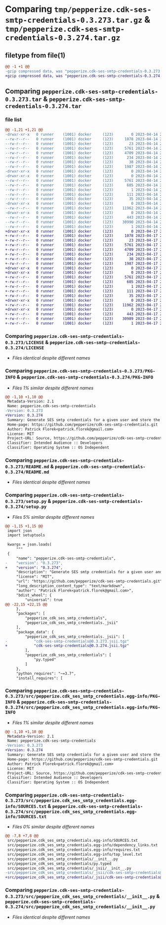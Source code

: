 # Comparing `tmp/pepperize.cdk-ses-smtp-credentials-0.3.273.tar.gz` & `tmp/pepperize.cdk-ses-smtp-credentials-0.3.274.tar.gz`

## filetype from file(1)

```diff
@@ -1 +1 @@
-gzip compressed data, was "pepperize.cdk-ses-smtp-credentials-0.3.273.tar", last modified: Fri Apr 14 23:08:36 2023, max compression
+gzip compressed data, was "pepperize.cdk-ses-smtp-credentials-0.3.274.tar", last modified: Mon Apr 17 23:09:39 2023, max compression
```

## Comparing `pepperize.cdk-ses-smtp-credentials-0.3.273.tar` & `pepperize.cdk-ses-smtp-credentials-0.3.274.tar`

### file list

```diff
@@ -1,21 +1,21 @@
-drwxr-xr-x   0 runner    (1001) docker     (123)        0 2023-04-14 23:08:36.462574 pepperize.cdk-ses-smtp-credentials-0.3.273/
--rw-r--r--   0 runner    (1001) docker     (123)     1078 2023-04-14 23:08:22.000000 pepperize.cdk-ses-smtp-credentials-0.3.273/LICENSE
--rw-r--r--   0 runner    (1001) docker     (123)       23 2023-04-14 23:08:22.000000 pepperize.cdk-ses-smtp-credentials-0.3.273/MANIFEST.in
--rw-r--r--   0 runner    (1001) docker     (123)     5761 2023-04-14 23:08:36.462574 pepperize.cdk-ses-smtp-credentials-0.3.273/PKG-INFO
--rw-r--r--   0 runner    (1001) docker     (123)     4709 2023-04-14 23:08:22.000000 pepperize.cdk-ses-smtp-credentials-0.3.273/README.md
--rw-r--r--   0 runner    (1001) docker     (123)      234 2023-04-14 23:08:22.000000 pepperize.cdk-ses-smtp-credentials-0.3.273/pyproject.toml
--rw-r--r--   0 runner    (1001) docker     (123)       38 2023-04-14 23:08:36.462574 pepperize.cdk-ses-smtp-credentials-0.3.273/setup.cfg
--rw-r--r--   0 runner    (1001) docker     (123)     1987 2023-04-14 23:08:22.000000 pepperize.cdk-ses-smtp-credentials-0.3.273/setup.py
-drwxr-xr-x   0 runner    (1001) docker     (123)        0 2023-04-14 23:08:36.458574 pepperize.cdk-ses-smtp-credentials-0.3.273/src/
-drwxr-xr-x   0 runner    (1001) docker     (123)        0 2023-04-14 23:08:36.462574 pepperize.cdk-ses-smtp-credentials-0.3.273/src/pepperize.cdk_ses_smtp_credentials.egg-info/
--rw-r--r--   0 runner    (1001) docker     (123)     5761 2023-04-14 23:08:36.000000 pepperize.cdk-ses-smtp-credentials-0.3.273/src/pepperize.cdk_ses_smtp_credentials.egg-info/PKG-INFO
--rw-r--r--   0 runner    (1001) docker     (123)      605 2023-04-14 23:08:36.000000 pepperize.cdk-ses-smtp-credentials-0.3.273/src/pepperize.cdk_ses_smtp_credentials.egg-info/SOURCES.txt
--rw-r--r--   0 runner    (1001) docker     (123)        1 2023-04-14 23:08:36.000000 pepperize.cdk-ses-smtp-credentials-0.3.273/src/pepperize.cdk_ses_smtp_credentials.egg-info/dependency_links.txt
--rw-r--r--   0 runner    (1001) docker     (123)      111 2023-04-14 23:08:36.000000 pepperize.cdk-ses-smtp-credentials-0.3.273/src/pepperize.cdk_ses_smtp_credentials.egg-info/requires.txt
--rw-r--r--   0 runner    (1001) docker     (123)       35 2023-04-14 23:08:36.000000 pepperize.cdk-ses-smtp-credentials-0.3.273/src/pepperize.cdk_ses_smtp_credentials.egg-info/top_level.txt
-drwxr-xr-x   0 runner    (1001) docker     (123)        0 2023-04-14 23:08:36.462574 pepperize.cdk-ses-smtp-credentials-0.3.273/src/pepperize_cdk_ses_smtp_credentials/
--rw-r--r--   0 runner    (1001) docker     (123)    11962 2023-04-14 23:08:22.000000 pepperize.cdk-ses-smtp-credentials-0.3.273/src/pepperize_cdk_ses_smtp_credentials/__init__.py
-drwxr-xr-x   0 runner    (1001) docker     (123)        0 2023-04-14 23:08:36.462574 pepperize.cdk-ses-smtp-credentials-0.3.273/src/pepperize_cdk_ses_smtp_credentials/_jsii/
--rw-r--r--   0 runner    (1001) docker     (123)      443 2023-04-14 23:08:22.000000 pepperize.cdk-ses-smtp-credentials-0.3.273/src/pepperize_cdk_ses_smtp_credentials/_jsii/__init__.py
--rw-r--r--   0 runner    (1001) docker     (123)    30990 2023-04-14 23:08:22.000000 pepperize.cdk-ses-smtp-credentials-0.3.273/src/pepperize_cdk_ses_smtp_credentials/_jsii/cdk-ses-smtp-credentials@0.3.273.jsii.tgz
--rw-r--r--   0 runner    (1001) docker     (123)        1 2023-04-14 23:08:22.000000 pepperize.cdk-ses-smtp-credentials-0.3.273/src/pepperize_cdk_ses_smtp_credentials/py.typed
+drwxr-xr-x   0 runner    (1001) docker     (123)        0 2023-04-17 23:09:39.712818 pepperize.cdk-ses-smtp-credentials-0.3.274/
+-rw-r--r--   0 runner    (1001) docker     (123)     1078 2023-04-17 23:09:28.000000 pepperize.cdk-ses-smtp-credentials-0.3.274/LICENSE
+-rw-r--r--   0 runner    (1001) docker     (123)       23 2023-04-17 23:09:28.000000 pepperize.cdk-ses-smtp-credentials-0.3.274/MANIFEST.in
+-rw-r--r--   0 runner    (1001) docker     (123)     5761 2023-04-17 23:09:39.712818 pepperize.cdk-ses-smtp-credentials-0.3.274/PKG-INFO
+-rw-r--r--   0 runner    (1001) docker     (123)     4709 2023-04-17 23:09:28.000000 pepperize.cdk-ses-smtp-credentials-0.3.274/README.md
+-rw-r--r--   0 runner    (1001) docker     (123)      234 2023-04-17 23:09:28.000000 pepperize.cdk-ses-smtp-credentials-0.3.274/pyproject.toml
+-rw-r--r--   0 runner    (1001) docker     (123)       38 2023-04-17 23:09:39.712818 pepperize.cdk-ses-smtp-credentials-0.3.274/setup.cfg
+-rw-r--r--   0 runner    (1001) docker     (123)     1987 2023-04-17 23:09:28.000000 pepperize.cdk-ses-smtp-credentials-0.3.274/setup.py
+drwxr-xr-x   0 runner    (1001) docker     (123)        0 2023-04-17 23:09:39.712818 pepperize.cdk-ses-smtp-credentials-0.3.274/src/
+drwxr-xr-x   0 runner    (1001) docker     (123)        0 2023-04-17 23:09:39.712818 pepperize.cdk-ses-smtp-credentials-0.3.274/src/pepperize.cdk_ses_smtp_credentials.egg-info/
+-rw-r--r--   0 runner    (1001) docker     (123)     5761 2023-04-17 23:09:39.000000 pepperize.cdk-ses-smtp-credentials-0.3.274/src/pepperize.cdk_ses_smtp_credentials.egg-info/PKG-INFO
+-rw-r--r--   0 runner    (1001) docker     (123)      605 2023-04-17 23:09:39.000000 pepperize.cdk-ses-smtp-credentials-0.3.274/src/pepperize.cdk_ses_smtp_credentials.egg-info/SOURCES.txt
+-rw-r--r--   0 runner    (1001) docker     (123)        1 2023-04-17 23:09:39.000000 pepperize.cdk-ses-smtp-credentials-0.3.274/src/pepperize.cdk_ses_smtp_credentials.egg-info/dependency_links.txt
+-rw-r--r--   0 runner    (1001) docker     (123)      111 2023-04-17 23:09:39.000000 pepperize.cdk-ses-smtp-credentials-0.3.274/src/pepperize.cdk_ses_smtp_credentials.egg-info/requires.txt
+-rw-r--r--   0 runner    (1001) docker     (123)       35 2023-04-17 23:09:39.000000 pepperize.cdk-ses-smtp-credentials-0.3.274/src/pepperize.cdk_ses_smtp_credentials.egg-info/top_level.txt
+drwxr-xr-x   0 runner    (1001) docker     (123)        0 2023-04-17 23:09:39.712818 pepperize.cdk-ses-smtp-credentials-0.3.274/src/pepperize_cdk_ses_smtp_credentials/
+-rw-r--r--   0 runner    (1001) docker     (123)    11962 2023-04-17 23:09:28.000000 pepperize.cdk-ses-smtp-credentials-0.3.274/src/pepperize_cdk_ses_smtp_credentials/__init__.py
+drwxr-xr-x   0 runner    (1001) docker     (123)        0 2023-04-17 23:09:39.712818 pepperize.cdk-ses-smtp-credentials-0.3.274/src/pepperize_cdk_ses_smtp_credentials/_jsii/
+-rw-r--r--   0 runner    (1001) docker     (123)      443 2023-04-17 23:09:28.000000 pepperize.cdk-ses-smtp-credentials-0.3.274/src/pepperize_cdk_ses_smtp_credentials/_jsii/__init__.py
+-rw-r--r--   0 runner    (1001) docker     (123)    30989 2023-04-17 23:09:28.000000 pepperize.cdk-ses-smtp-credentials-0.3.274/src/pepperize_cdk_ses_smtp_credentials/_jsii/cdk-ses-smtp-credentials@0.3.274.jsii.tgz
+-rw-r--r--   0 runner    (1001) docker     (123)        1 2023-04-17 23:09:28.000000 pepperize.cdk-ses-smtp-credentials-0.3.274/src/pepperize_cdk_ses_smtp_credentials/py.typed
```

### Comparing `pepperize.cdk-ses-smtp-credentials-0.3.273/LICENSE` & `pepperize.cdk-ses-smtp-credentials-0.3.274/LICENSE`

 * *Files identical despite different names*

### Comparing `pepperize.cdk-ses-smtp-credentials-0.3.273/PKG-INFO` & `pepperize.cdk-ses-smtp-credentials-0.3.274/PKG-INFO`

 * *Files 1% similar despite different names*

```diff
@@ -1,10 +1,10 @@
 Metadata-Version: 2.1
 Name: pepperize.cdk-ses-smtp-credentials
-Version: 0.3.273
+Version: 0.3.274
 Summary: Generate SES smtp credentials for a given user and store the credentials in a SecretsManager Secret.
 Home-page: https://github.com/pepperize/cdk-ses-smtp-credentials.git
 Author: Patrick Florek<patrick.florek@gmail.com>
 License: MIT
 Project-URL: Source, https://github.com/pepperize/cdk-ses-smtp-credentials.git
 Classifier: Intended Audience :: Developers
 Classifier: Operating System :: OS Independent
```

### Comparing `pepperize.cdk-ses-smtp-credentials-0.3.273/README.md` & `pepperize.cdk-ses-smtp-credentials-0.3.274/README.md`

 * *Files identical despite different names*

### Comparing `pepperize.cdk-ses-smtp-credentials-0.3.273/setup.py` & `pepperize.cdk-ses-smtp-credentials-0.3.274/setup.py`

 * *Files 5% similar despite different names*

```diff
@@ -1,15 +1,15 @@
 import json
 import setuptools
 
 kwargs = json.loads(
     """
 {
     "name": "pepperize.cdk-ses-smtp-credentials",
-    "version": "0.3.273",
+    "version": "0.3.274",
     "description": "Generate SES smtp credentials for a given user and store the credentials in a SecretsManager Secret.",
     "license": "MIT",
     "url": "https://github.com/pepperize/cdk-ses-smtp-credentials.git",
     "long_description_content_type": "text/markdown",
     "author": "Patrick Florek<patrick.florek@gmail.com>",
     "bdist_wheel": {
         "universal": true
@@ -22,15 +22,15 @@
     },
     "packages": [
         "pepperize_cdk_ses_smtp_credentials",
         "pepperize_cdk_ses_smtp_credentials._jsii"
     ],
     "package_data": {
         "pepperize_cdk_ses_smtp_credentials._jsii": [
-            "cdk-ses-smtp-credentials@0.3.273.jsii.tgz"
+            "cdk-ses-smtp-credentials@0.3.274.jsii.tgz"
         ],
         "pepperize_cdk_ses_smtp_credentials": [
             "py.typed"
         ]
     },
     "python_requires": "~=3.7",
     "install_requires": [
```

### Comparing `pepperize.cdk-ses-smtp-credentials-0.3.273/src/pepperize.cdk_ses_smtp_credentials.egg-info/PKG-INFO` & `pepperize.cdk-ses-smtp-credentials-0.3.274/src/pepperize.cdk_ses_smtp_credentials.egg-info/PKG-INFO`

 * *Files 1% similar despite different names*

```diff
@@ -1,10 +1,10 @@
 Metadata-Version: 2.1
 Name: pepperize.cdk-ses-smtp-credentials
-Version: 0.3.273
+Version: 0.3.274
 Summary: Generate SES smtp credentials for a given user and store the credentials in a SecretsManager Secret.
 Home-page: https://github.com/pepperize/cdk-ses-smtp-credentials.git
 Author: Patrick Florek<patrick.florek@gmail.com>
 License: MIT
 Project-URL: Source, https://github.com/pepperize/cdk-ses-smtp-credentials.git
 Classifier: Intended Audience :: Developers
 Classifier: Operating System :: OS Independent
```

### Comparing `pepperize.cdk-ses-smtp-credentials-0.3.273/src/pepperize.cdk_ses_smtp_credentials.egg-info/SOURCES.txt` & `pepperize.cdk-ses-smtp-credentials-0.3.274/src/pepperize.cdk_ses_smtp_credentials.egg-info/SOURCES.txt`

 * *Files 0% similar despite different names*

```diff
@@ -7,8 +7,8 @@
 src/pepperize.cdk_ses_smtp_credentials.egg-info/SOURCES.txt
 src/pepperize.cdk_ses_smtp_credentials.egg-info/dependency_links.txt
 src/pepperize.cdk_ses_smtp_credentials.egg-info/requires.txt
 src/pepperize.cdk_ses_smtp_credentials.egg-info/top_level.txt
 src/pepperize_cdk_ses_smtp_credentials/__init__.py
 src/pepperize_cdk_ses_smtp_credentials/py.typed
 src/pepperize_cdk_ses_smtp_credentials/_jsii/__init__.py
-src/pepperize_cdk_ses_smtp_credentials/_jsii/cdk-ses-smtp-credentials@0.3.273.jsii.tgz
+src/pepperize_cdk_ses_smtp_credentials/_jsii/cdk-ses-smtp-credentials@0.3.274.jsii.tgz
```

### Comparing `pepperize.cdk-ses-smtp-credentials-0.3.273/src/pepperize_cdk_ses_smtp_credentials/__init__.py` & `pepperize.cdk-ses-smtp-credentials-0.3.274/src/pepperize_cdk_ses_smtp_credentials/__init__.py`

 * *Files identical despite different names*

